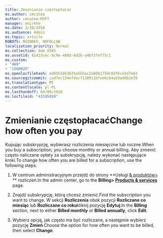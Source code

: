 ```yaml
---
title: Zmienianie częstopłacać
ms.author: cmcatee
author: cmcatee-MSFT
manager: mnirkhe
ms.date: 3/20/2018
ms.audience: Admin
ms.topic: article
ROBOTS: NOINDEX, NOFOLLOW
localization_priority: Normal
ms.collection: Adm_O365
ms.assetid: 81423cec-8c9e-408d-bd26-a46f37ef75c1
ms.custom:
- "469"
- "1500025"
ms.openlocfilehash: ed85b1053635a565ac2a00b1758c0df6ce5d7e63
ms.sourcegitcommit: cad7ec134efdac7130911bfee6cb4a59ad882e39
ms.translationtype: MT
ms.contentlocale: pl-PL
ms.lasthandoff: 04/08/2020
ms.locfileid: "43195028"
---
```

# <a name="change-how-often-you-pay"></a><span data-ttu-id="7db6e-102">Zmienianie częstopłacać</span><span class="sxs-lookup"><span data-stu-id="7db6e-102">Change how often you pay</span></span>

<span data-ttu-id="7db6e-103">Kupując subskrypcję, wybierasz rozliczenia miesięczne lub roczne.</span><span class="sxs-lookup"><span data-stu-id="7db6e-103">When you buy a subscription, you choose monthly or annual billing.</span></span> <span data-ttu-id="7db6e-104">Aby zmienić często naliczane opłaty za subskrypcję, należy wykonać następujące kroki.</span><span class="sxs-lookup"><span data-stu-id="7db6e-104">To change how often you are billed for a subscription, use the following steps.</span></span>

1. <span data-ttu-id="7db6e-105">W centrum administracyjnym przejdź do strony \*\*Usługi [& produktów>](https://go.microsoft.com/fwlink/p/?linkid=842054) \*\* rozliczeń.</span><span class="sxs-lookup"><span data-stu-id="7db6e-105">In the admin center, go to the **Billing> [Products & services](https://go.microsoft.com/fwlink/p/?linkid=842054)** page.</span></span>

2. <span data-ttu-id="7db6e-106">Znajdź subskrypcję, którą chcesz zmienić.</span><span class="sxs-lookup"><span data-stu-id="7db6e-106">Find the subscription you want to change.</span></span> <span data-ttu-id="7db6e-107">W sekcji **Rozliczenia** obok pozycji **Rozliczane co miesiąc** lub **Rozliczane co roku**kliknij pozycję **Edytuj**.</span><span class="sxs-lookup"><span data-stu-id="7db6e-107">In the **Billing** section, next to either **Billed monthly** or **Billed annually**, click **Edit**.</span></span>

3. <span data-ttu-id="7db6e-108">Wybierz opcję, jak często ma być rozliczane, a następnie wybierz pozycję **Zmień**.</span><span class="sxs-lookup"><span data-stu-id="7db6e-108">Choose the option for how often you want to be billed, then select **Change**.</span></span>
